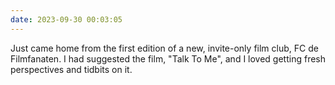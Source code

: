 ```yaml
---
date: 2023-09-30 00:03:05
---
```

Just came home from the first edition of a new, invite-only film club, FC de Filmfanaten. I had suggested the film, "Talk To Me", and I loved getting fresh perspectives and tidbits on it.
